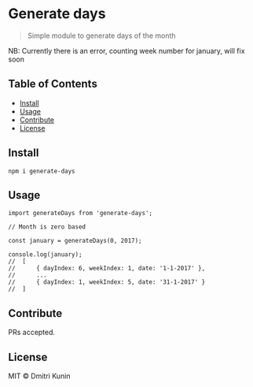 # Generate days

> Simple module to generate days of the month

NB: Currently there is an error, counting week number for january, will fix soon

## Table of Contents

- [Install](#install)
- [Usage](#usage)
- [Contribute](#contribute)
- [License](#license)

## Install

```
npm i generate-days
```

## Usage

```
import generateDays from 'generate-days';

// Month is zero based

const january = generateDays(0, 2017);

console.log(january);
//  [
//      { dayIndex: 6, weekIndex: 1, date: '1-1-2017' },
//      ...
//      { dayIndex: 1, weekIndex: 5, date: '31-1-2017' }
//  ]

```

## Contribute

PRs accepted.

## License

MIT © Dmitri Kunin
